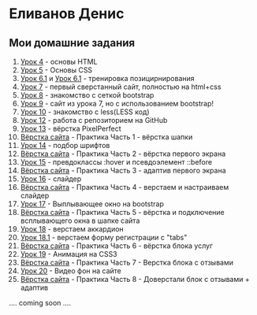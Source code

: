 # Еливанов Денис
## Мои домашние задания

1. [Урок 4](https://terhoor.github.io/lesson_4/ "Урок 4" ) - основы HTML
2. [Урок 5](https://terhoor.github.io/lesson_5 "Урок 5" ) - Основы CSS
3. [Урок 6.1](https://terhoor.github.io/lesson_6.1 "Урок 6.1" ) и [Урок 6.1](https://terhoor.github.io/lesson_6.2 "Урок 6.2" ) - тренировка позицирнирования
4. [Урок 7](https://terhoor.github.io/lesson_7 "Урок 7" ) - первый сверстанный сайт, полностью на html+css
5. [Урок 8](https://terhoor.github.io/lesson_8 "Урок 8" ) - знакомство с сеткой bootstrap
6. [Урок 9](https://terhoor.github.io/lesson_9 "Урок 9" ) - сайт из урока 7, но с использованием bootstrap!
7. [Урок 10](https://github.com/terhoor/terhoor.github.io/blob/master/lesson_10/main.less/ "Урок 10" ) - знакомство с less(LESS код)
8. [Урок 12](https://github.com/terhoor/terhoor.github.io "Урок 12" ) - работа с репозиторием на GitHub
9. [Урок 13](https://terhoor.github.io/lesson_13 "Урок 13" ) - вёрстка PixelPerfect
10. [Вёрстка сайта](https://terhoor.github.io/lesson_13.1 "практика" ) - Практика Часть 1 - вёрстка шапки
11. [Урок 14](https://terhoor.github.io/lesson_14/ "Урок 14" ) - подбор шрифтов
12. [Вёрстка сайта](https://terhoor.github.io/lesson_14.2/ "практика" ) - Практика Часть 2 - вёрстка первого экрана
13. [Урок 15](https://terhoor.github.io/lesson_15/ "Урок 15" ) - превдоклассы :hover и псевдоэлемент ::before
14. [Вёрстка сайта](https://terhoor.github.io/lesson_15.3/ "практика" ) - Практика Часть 3 - адаптив первого экрана
15. [Урок 16](https://terhoor.github.io/lesson_16/ "Урок 16" ) - слайдер
16. [Вёрстка сайта](https://terhoor.github.io/lesson_16.4/ "практика" ) - Практика Часть 4 - верстаем и настраиваем слайдер
17. [Урок 17](https://terhoor.github.io/lesson_17/ "Урок 17" ) - Выплывающее окно на bootstrap
18. [Вёрстка сайта](https://terhoor.github.io/lesson_17.5/ "практика" ) - Практика Часть 5 - вёрстка и подключение всплывающего окна в шапке сайта
19. [Урок 18](https://terhoor.github.io/lesson_18/ "Урок 18" ) - верстаем аккардион
20. [Урок 18.1](https://terhoor.github.io/lesson_18.1/ "Урок 18.1" ) - верстаем форму регистрации с "tabs"
21. [Вёрстка сайта](https://terhoor.github.io/lesson_18.6/ "практика" ) - Практика Часть 6 - вёрстка блока услуг
22. [Урок 19](https://terhoor.github.io/lesson_19/ "урок 19" ) - Анимация на CSS3
23. [Вёрстка сайта](https://terhoor.github.io/lesson_19.7/ "практика" ) - Практика Часть 7 - Верстка блока с отзывами
24. [Урок 20](https://terhoor.github.io/lesson_20/ "урок 20" ) - Видео фон на сайте
25. [Вёрстка сайта](https://terhoor.github.io/lesson_20.8/ "практика" ) - Практика Часть 8 - Доверстали блок с отзывами + адаптив

.... coming soon ....